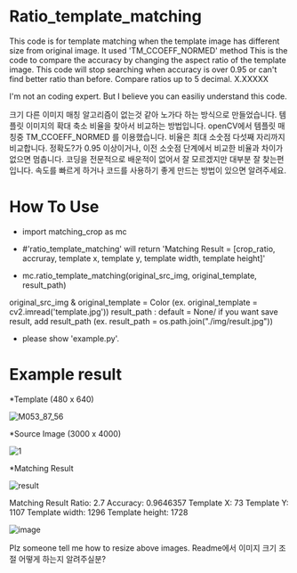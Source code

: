 # Ratio_template_matching
This code is for template matching when the template image has different size from original image.
It used 'TM_CCOEFF_NORMED' method
This is the code to compare the accuracy by changing the aspect ratio of the template image.
This code will stop searching when accuracy is over 0.95 or can't find better ratio than before.
Compare ratios up to 5 decimal. X.XXXXX

I'm not an coding expert. But I believe you can easiliy understand this code.


크기 다른 이미지 매칭 알고리즘이 없는것 같아 노가다 하는 방식으로 만들었습니다.
템플릿 이미지의 확대 축소 비율을 찾아서 비교하는 방법입니다.
openCV에서 템플릿 매칭중 TM_CCOEFF_NORMED 를 이용했습니다.
비율은 최대 소숫점 다섯째 자리까지 비교합니다.
정확도?가 0.95 이상이거나, 이전 소숫점 단계에서 비교한 비율과 차이가 없으면 멈춥니다.
코딩을 전문적으로 배운적이 없어서 잘 모르겠지만 대부분 잘 찾는편입니다.
속도를 빠르게 하거나 코드를 사용하기 좋게 만드는 방법이 있으면 알려주세요.


# How To Use
- import matching_crop as mc

- #'ratio_template_matching' will return 'Matching Result = [crop_ratio, accruray, template x, template y, template width, template height]'
- mc.ratio_template_matching(original_src_img, original_template, result_path)

original_src_img & original_template = Color (ex. original_template = cv2.imread('template.jpg'))
result_path :  default = None/  if you want save result, add result_path (ex. result_path = os.path.join("./img/result.jpg"))

* please show 'example.py'.



# Example result
*Template (480 x 640)

![M053_87_56](https://user-images.githubusercontent.com/80665546/125795008-5f2c0463-4ad1-49f5-be98-837faf81fdb2.jpg)

*Source Image (3000 x 4000)

![1](https://user-images.githubusercontent.com/80665546/125795709-813a65c7-916e-43c2-85e9-de05c14e3051.jpg)

*Matching Result

![result](https://user-images.githubusercontent.com/80665546/125795720-52db7c5b-1bb0-4a97-972d-b4aa2e5cff5c.jpg)

Matching Result
Ratio: 2.7
Accuracy: 0.9646357
Template X: 73
Template Y: 1107
Template width: 1296
Template height: 1728


![image](https://user-images.githubusercontent.com/80665546/125797999-69adaefb-80b2-4334-8a13-44dd490c3d07.png)

Plz someone tell me how to resize above images.
Readme에서 이미지 크기 조절 어떻게 하는지 알려주실분?

